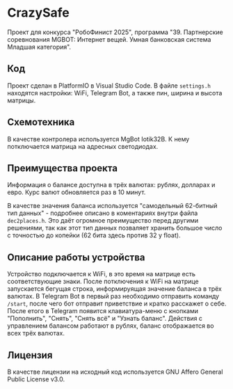 # CrazySafe

Проект для конкурса "РобоФинист 2025", программа "39. Партнерские соревнования MGBOT: Интернет вещей. Умная банковская система Младшая категория".

## Код

Проект сделан в PlatformIO в Visual Studio Code.
В файле `settings.h` находятся настройки: WiFi, Telegram Bot, а также пин, ширина и высота матрицы.

## Схемотехника

В качестве контролера используется MgBot Iotik32B. К нему потключается матрица на адресных светодиодах.

## Преимущества проекта

Информация о балансе доступна в трёх валютах: рублях, долларах и евро.
Курс валют обновляется раз в 10 минут.

В качестве значения баланса используется "самодельный 62-битный тип данных" - подробнее описано в коментариях внутри файла `dec2places.h`.
Это даёт огромное преимущество перед другими решениями, так как этот тип данных позваляет хранить большое число с точностью до копейки (62 бита здесь против 32 у float).

## Описание работы устройства

Устройство подключается к WiFi, в это время на матрице есть соответствующие знаки.
После потключения к WiFi на матрице запускается бегущая строка, информируящая значение баланса в трёх валютах.
В Telegram Bot в первый раз необходимо отправить команду `/start`, после чего бот отправит приветствие и кратко расскажет о себе.
После етого в Telegram появится клавиатура-меню с кнопками "Пополнить", "Снять", "Снять всё" и "Узнать баланс".
Действия с управлением балансом работают в рублях, баланс отображается во всех трёх валютах.

## Лицензия

В качестве лицензии на исходный код используется GNU Affero General Public License v3.0.